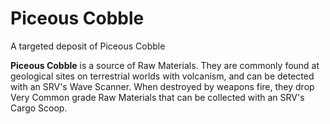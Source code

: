 # Piceous Cobble
A targeted deposit of Piceous Cobble
 		 	 

**Piceous Cobble** is a source of Raw Materials. They are commonly found at geological sites on terrestrial worlds with volcanism, and can be detected with an SRV's Wave Scanner. When destroyed by weapons fire, they drop Very Common grade Raw Materials that can be collected with an SRV's Cargo Scoop.
